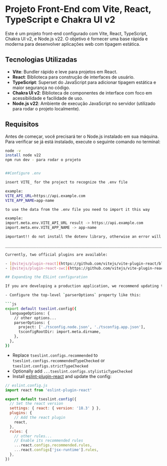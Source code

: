 # Projeto Front-End com Vite, React, TypeScript e Chakra UI v2

Este é um projeto front-end configurado com Vite, React, TypeScript, Chakra UI v2, e Node.js v22. O objetivo é fornecer uma base rápida e moderna para desenvolver aplicações web com tipagem estática.

## Tecnologias Utilizadas

- **Vite**: Bundler rápido e leve para projetos em React.
- **React**: Biblioteca para construção de interfaces de usuário.
- **TypeScript**: Superset do JavaScript para adicionar tipagem estática e maior segurança no código.
- **Chakra UI v2**: Biblioteca de componentes de interface com foco em acessibilidade e facilidade de uso.
- **Node.js v22**: Ambiente de execução JavaScript no servidor (utilizado para rodar o projeto localmente).

## Requisitos

Antes de começar, você precisará ter o Node.js instalado em sua máquina. Para verificar se já está instalado, execute o seguinte comando no terminal:

```bash
node -v
install node v22
npm run dev - para rodar o projeto 


##Configure .env

insert VITE_ for the project to recognize the .env file

example:
VITE_API_URL=https://api.example.com
VITE_APP_NAME=app-name

to use the data from the .env file you need to import it this way

example:
import.meta.env.VITE_API_URL result -> https://api.example.com
import.meta.env.VITE_APP_NAME -> app-name

important!! do not install the dotenv library, otherwise an error will occur

_________________________________________________________________________________________________________

Currently, two official plugins are available:

- [@vitejs/plugin-react](https://github.com/vitejs/vite-plugin-react/blob/main/packages/plugin-react/README.md) uses [Babel](https://babeljs.io/) for Fast Refresh
- [@vitejs/plugin-react-swc](https://github.com/vitejs/vite-plugin-react-swc) uses [SWC](https://swc.rs/) for Fast Refresh

## Expanding the ESLint configuration

If you are developing a production application, we recommend updating the configuration to enable type aware lint rules:

- Configure the top-level `parserOptions` property like this:

```js
export default tseslint.config({
  languageOptions: {
    // other options...
    parserOptions: {
      project: ['./tsconfig.node.json', './tsconfig.app.json'],
      tsconfigRootDir: import.meta.dirname,
    },
  },
})
```

- Replace `tseslint.configs.recommended` to `tseslint.configs.recommendedTypeChecked` or `tseslint.configs.strictTypeChecked`
- Optionally add `...tseslint.configs.stylisticTypeChecked`
- Install [eslint-plugin-react](https://github.com/jsx-eslint/eslint-plugin-react) and update the config:

```js
// eslint.config.js
import react from 'eslint-plugin-react'

export default tseslint.config({
  // Set the react version
  settings: { react: { version: '18.3' } },
  plugins: {
    // Add the react plugin
    react,
  },
  rules: {
    // other rules...
    // Enable its recommended rules
    ...react.configs.recommended.rules,
    ...react.configs['jsx-runtime'].rules,
  },
})
```
